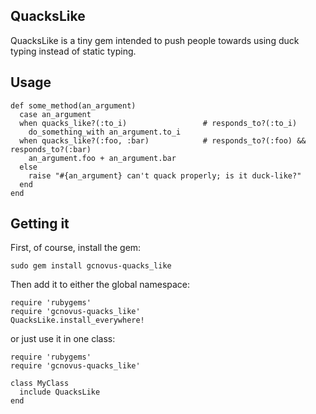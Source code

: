 ## QuacksLike

QuacksLike is a tiny gem intended to push people towards using duck typing instead of static typing.

## Usage

    def some_method(an_argument)
      case an_argument
      when quacks_like?(:to_i)                 # responds_to?(:to_i)
        do_something_with an_argument.to_i
      when quacks_like?(:foo, :bar)            # responds_to?(:foo) && responds_to?(:bar)
        an_argument.foo + an_argument.bar
      else
        raise "#{an_argument} can't quack properly; is it duck-like?"
      end
    end
    
## Getting it

First, of course, install the gem:

    sudo gem install gcnovus-quacks_like
    
Then add it to either the global namespace:

    require 'rubygems'
    require 'gcnovus-quacks_like'
    QuacksLike.install_everywhere!
    
or just use it in one class:

    require 'rubygems'
    require 'gcnovus-quacks_like'
    
    class MyClass
      include QuacksLike
    end